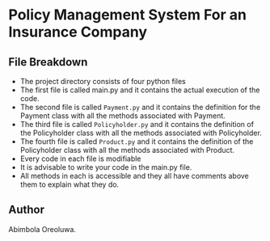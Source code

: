 # Policy Management System For an Insurance Company

## File Breakdown
- The project directory consists of four python files
- The first file is called main.py and it contains the actual execution of the code.
- The second file is called `Payment.py` and it contains the definition for the Payment class with all the methods associated with Payment.
- The third file is called `Policyholder.py` and it contains the definition of the Policyholder class with all the methods associated with Policyholder.
- The fourth file is called `Product.py` and it contains the definition of the Policyholder class with all the methods associated with Product.
- Every code in each file is modifiable
- It is advisable to write your code in the main.py file.
- All methods in each is accessible and they all have comments above them to explain what they do.




## Author
Abimbola Oreoluwa.